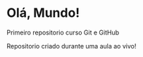 # Olá, Mundo!
 Primeiro repositorio curso Git e GitHub

Repositorio criado durante uma aula ao vivo!